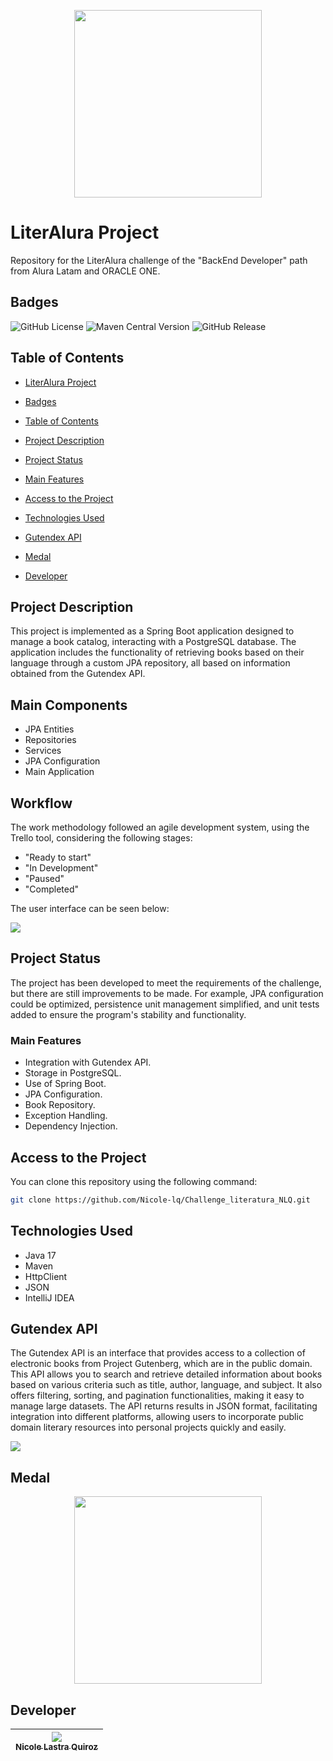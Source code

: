 <p align="center">
  <img src="imagenes/logos.png" width="300">
</p>

# LiterAlura Project

Repository for the LiterAlura challenge of the "BackEnd Developer" path from Alura Latam and ORACLE ONE.


## Badges

![GitHub License](https://img.shields.io/github/license/Nicole-lq/Challenge_literatura_NLQ)
![Maven Central Version](https://img.shields.io/maven-central/v/org.apache.maven.plugins/maven-compiler-plugin)
![GitHub Release](https://img.shields.io/github/v/release/Nicole-lq/Challenge_literatura_NLQ?filter=v0.1.0-beta&display_name=tag)


## Table of Contents

* [LiterAlura Project](#literAlura-project)

* [Badges](#badges)

* [Table of Contents](#table-of-contents)

* [Project Description](#project-description)

* [Project Status](#project-status)

* [Main Features](#main-features)

* [Access to the Project](#access-to-the-project)

* [Technologies Used](#technologies-used)
  
* [Gutendex API](#gutendex-api)
  
* [Medal](#medal)

* [Developer](#developer)



## Project Description

This project is implemented as a Spring Boot application designed to manage a book catalog, interacting with a PostgreSQL database. The application includes the functionality of retrieving books based on their language through a custom JPA repository, all based on information obtained from the Gutendex API.

## Main Components

* JPA Entities
* Repositories
* Services
* JPA Configuration
* Main Application

## Workflow

The work methodology followed an agile development system, using the Trello tool, considering the following stages:

* "Ready to start"
* "In Development"
* "Paused"
* "Completed"

The user interface can be seen below:

[<img src ="imagenes/Trello.png">](https://trello.com/b/WDyMPDMb/literalura-challenge-java)


## Project Status

The project has been developed to meet the requirements of the challenge, but there are still improvements to be made. For example, JPA configuration could be optimized, persistence unit management simplified, and unit tests added to ensure the program's stability and functionality.

### Main Features

* Integration with Gutendex API.
* Storage in PostgreSQL.
* Use of Spring Boot.
* JPA Configuration.
* Book Repository.
* Exception Handling.
* Dependency Injection.

## Access to the Project

You can clone this repository using the following command:

```sh
git clone https://github.com/Nicole-lq/Challenge_literatura_NLQ.git
```

## Technologies Used

* Java 17
* Maven
* HttpClient
* JSON
* IntelliJ IDEA

## Gutendex API

The Gutendex API is an interface that provides access to a collection of electronic books from Project Gutenberg, which are in the public domain. This API allows you to search and retrieve detailed information about books based on various criteria such as title, author, language, and subject. It also offers filtering, sorting, and pagination functionalities, making it easy to manage large datasets. The API returns results in JSON format, facilitating integration into different platforms, allowing users to incorporate public domain literary resources into personal projects quickly and easily.

[<img src= "imagenes/Gutendex.png">](https://gutendex.com)

## Medal
<p align="center">
<img src="imagenes/Insignia.png" width="300">
</p>

## Developer

|[<img src="https://avatars.githubusercontent.com/u/84999245?s=96&v=4"><br><sub> Nicole Lastra Quiroz </sub>](https://github.com/Nicole-lq)|
|---|


